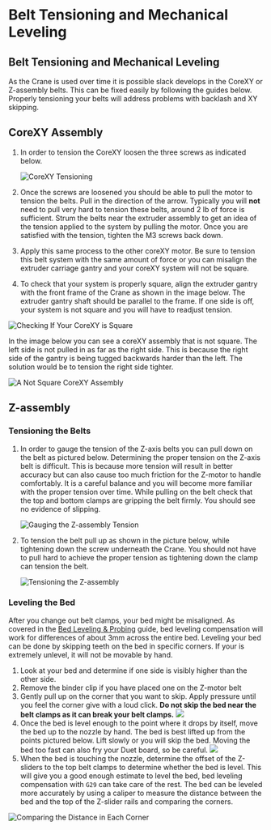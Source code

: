 # Belt Tensioning and Mechanical Leveling

## Belt Tensioning and Mechanical Leveling

As the Crane is used over time it is possible slack develops in the CoreXY or Z-assembly belts. This can be fixed easily by following the guides below. Properly tensioning your belts will address problems with backlash and XY skipping.

## CoreXY Assembly

1. In order to tension the CoreXY loosen the three screws as indicated below.

   ![CoreXY Tensioning](../.gitbook/assets/fw2dceds663usirn-tensioningcorexy.jpg)

2. Once the screws are loosened you should be able to pull the motor to tension the belts. Pull in the direction of the arrow. Typically you will **not** need to pull very hard to tension these belts, around 2 lb of force is sufficient. Strum the belts near the extruder assembly to get an idea of the tension applied to the system by pulling the motor. Once you are satisfied with the tension, tighten the M3 screws back down.
3. Apply this same process to the other coreXY motor. Be sure to tension this belt system with the same amount of force or you can misalign the extruder carriage gantry and your coreXY system will not be square. 
4. To check that your system is properly square, align the extruder gantry with the front frame of the Crane as shown in the image below. The extruder gantry shaft should be parallel to the frame. If one side is off, your system is not square and you will have to readjust tension. 

![Checking If Your CoreXY is Square](../.gitbook/assets/howtocheckifsquare.jpg)

In the image below you can see a coreXY assembly that is not square. The left side is not pulled in as far as the right side. This is because the right side of the gantry is being tugged backwards harder than the left. The solution would be to tension the right side tighter.

![A Not Square CoreXY Assembly](../.gitbook/assets/notsquarecorexy.jpg)

## Z-assembly

### Tensioning the Belts

1. In order to gauge the tension of the Z-axis belts you can pull down on the belt as pictured below. Determining the proper tension on the Z-axis belt is difficult. This is because more tension will result in better accuracy but can also cause too much friction for the Z-motor to handle comfortably. It is a careful balance and you will become more familiar with the proper tension over time. While pulling on the belt check that the top and bottom clamps are gripping the belt firmly. You should see no evidence of slipping.

   ![Gauging the Z-assembly Tension](../.gitbook/assets/w94x14fanyl02dp2-belttension.jpg)

2. To tension the belt pull up as shown in the picture below, while tightening down the screw underneath the Crane. You should not have to pull hard to achieve the proper tension as tightening down the clamp can tension the belt.

   ![Tensioning the Z-assembly](../.gitbook/assets/xg91hfq6npl3of53-tensioningthebelt.jpg)

### Leveling the Bed

After you change out belt clamps, your bed might be misaligned. As covered in the [Bed Leveling & Probing](https://m3d.gitbook.io/promega-docs/printing-guides/slicers-and-printer-settings/bed-leveling-and-probing) guide, bed leveling compensation will work for differences of about 3mm across the entire bed. Leveling your bed can be done by skipping teeth on the bed in specific corners. If your is extremely unlevel, it will not be movable by hand.

1. Look at your bed and determine if one side is visibly higher than the other side.
2. Remove the binder clip if you have placed one on the Z-motor belt
3. Gently pull up on the corner that you want to skip. Apply pressure until you feel the corner give with a loud click. **Do not skip the bed near the belt clamps as it can break your belt clamps.**  ![](../.gitbook/assets/skippingthebed.gif) 
4. Once the bed is level enough to the point where it drops by itself, move the bed up to the nozzle by hand. The bed is best lifted up from the points pictured below. Lift slowly or you will skip the bed. Moving the bed too fast can also fry your Duet board, so be careful.  ![](../.gitbook/assets/wheretoholdbed.jpg) 
5. When the bed is touching the nozzle, determine the offset of the Z-sliders to the top belt clamps to determine whether the bed is level. This will give you a good enough estimate to level the bed, bed leveling compensation with `G29` can take care of the rest. The bed can be leveled more accurately by using a caliper to measure the distance between the bed and the top of the Z-slider rails and comparing the corners.

![Comparing the Distance in Each Corner](../.gitbook/assets/zvlnwj7ervnsrbpg-distancebedcorners.jpg)

